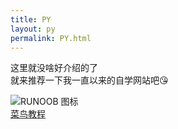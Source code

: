 ```yaml
---
title: PY
layout: py
permalink: PY.html
---
```


这里就没啥好介绍的了    
就来推荐一下我一直以来的自学网站吧😘

![RUNOOB 图标](http://static.runoob.com/images/runoob-logo.png "RUNOOB")  
[菜鸟教程](https://www.runoob.com/)